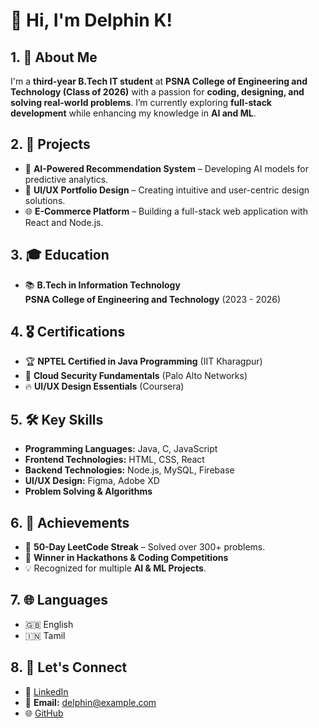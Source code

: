 # 👋 Hi, I'm Delphin K!

## 1. 📝 About Me
I'm a **third-year B.Tech IT student** at **PSNA College of Engineering and Technology (Class of 2026)** with a passion for **coding, designing, and solving real-world problems**. I’m currently exploring **full-stack development** while enhancing my knowledge in **AI and ML**.

## 2. 🚀 Projects
- 🤖 **AI-Powered Recommendation System** – Developing AI models for predictive analytics.
- 🎨 **UI/UX Portfolio Design** – Creating intuitive and user-centric design solutions.
- 🌐 **E-Commerce Platform** – Building a full-stack web application with React and Node.js.

## 3. 🎓 Education
- 📚 **B.Tech in Information Technology**  
  **PSNA College of Engineering and Technology** (2023 - 2026)

## 4. 🎖️ Certifications
- 🏆 **NPTEL Certified in Java Programming** (IIT Kharagpur)
- 📜 **Cloud Security Fundamentals** (Palo Alto Networks)
- 🔥 **UI/UX Design Essentials** (Coursera)

## 5. 🛠️ Key Skills
- **Programming Languages:** Java, C, JavaScript
- **Frontend Technologies:** HTML, CSS, React
- **Backend Technologies:** Node.js, MySQL, Firebase
- **UI/UX Design:** Figma, Adobe XD
- **Problem Solving & Algorithms**

## 6. 🏅 Achievements
- 🎯 **50-Day LeetCode Streak** – Solved over 300+ problems.
- 🥇 **Winner in Hackathons & Coding Competitions**
- 💡 Recognized for multiple **AI & ML Projects**.

## 7. 🌐 Languages
- 🇬🇧 English
- 🇮🇳 Tamil

## 8. 🤝 Let's Connect
- 💼 [LinkedIn](https://www.linkedin.com/in/delphink)
- 📧 **Email:** delphin@example.com
- 🌐 [GitHub](https://github.com/DelphinK)

